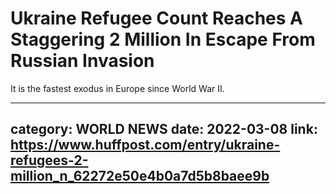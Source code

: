 # Ukraine Refugee Count Reaches A Staggering 2 Million In Escape From Russian Invasion

It is the fastest exodus in Europe since World War II.

---
category: WORLD NEWS
date: 2022-03-08
link: https://www.huffpost.com/entry/ukraine-refugees-2-million_n_62272e50e4b0a7d5b8baee9b
---
